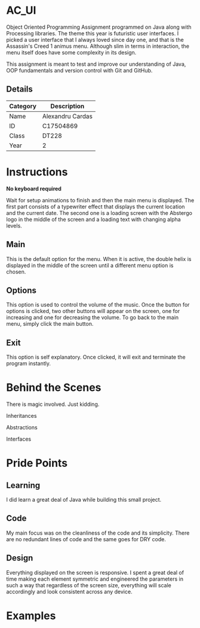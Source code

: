 # AC_UI
Object Oriented Programming Assignment programmed on Java along with Processing libraries. The theme this year is futuristic user interfaces. I picked a user interface that I always loved since day one, and that is the Assassin's Creed 1 animus menu. Although slim in terms in interaction, the menu itself does have some complexity in its design.

This assignment is meant to test and improve our understanding of Java, OOP fundamentals and version control with Git and GitHub.

## Details

| Category | Description |
| -------- | ----------- |
| Name | Alexandru Cardas |
| ID | C17504869 |
| Class | DT228 |
| Year | 2 |

# Instructions

**No keyboard required**

Wait for setup animations to finish and then the main menu is displayed. The first part consists of a typewriter effect that displays the current location and the current date. The second one is a loading screen with the Abstergo logo in the middle of the screen and a loading text with changing alpha levels.

## Main

This is the default option for the menu. When it is active, the double helix is displayed in the middle of the screen until a different menu option is chosen.

## Options

This option is used to control the volume of the music. Once the button for options is clicked, two other buttons will appear on the screen, one for increasing and one for decreasing the volume. To go back to the main menu, simply click the main button.

## Exit

This option is self explanatory. Once clicked, it will exit and terminate the program instantly.

# Behind the Scenes

There is magic involved. Just kidding.

Inheritances

Abstractions

Interfaces

# Pride Points

## Learning

I did learn a great deal of Java while building this small project.

## Code

My main focus was on the cleanliness of the code and its simplicity. There are no redundant lines of code and the same goes for DRY code.

## Design

Everything displayed on the screen is responsive. I spent a great deal of time making each element symmetric and engineered the parameters in such a way that regardless of the screen size, everything will scale accordingly and look consistent across any device.

# Examples
